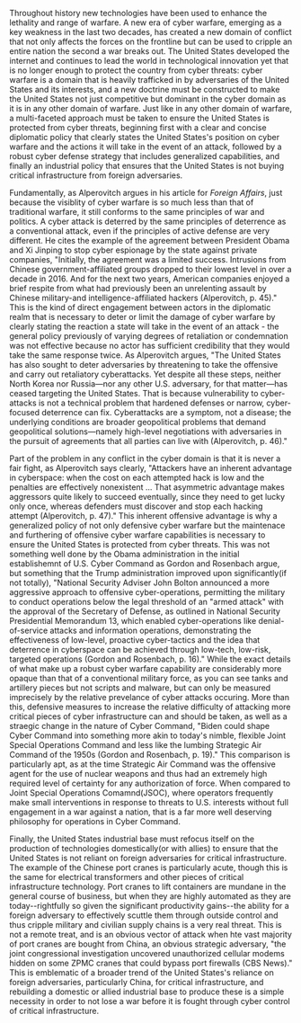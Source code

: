 Throughout history new technologies have been used to enhance the lethality and range of warfare. A new era of cyber warfare, emerging as a key weakness in the last two decades, has created a new domain of conflict that not only affects the forces on the frontline but can be used to cripple an entire nation the second a war breaks out. The United States developed the internet and continues to lead the world in technological innovation yet that is no longer enough to protect the country from cyber threats: cyber warfare is a domain that is heavily trafficked in by adversaries of the United States and its interests, and a new doctrine must be constructed to make the United States not just competitive but dominant in the cyber domain as it is in any other domain of warfare. Just like in any other domain of warfare, a multi-faceted approach must be taken to ensure the United States is protected from cyber threats, beginning first with a clear and concise diplomatic policy that clearly states the United States's position on cyber warfare and the actions it will take in the event of an attack, followed by a robust cyber defense strategy that includes generalized capabilities, and finally an industrial policy that ensures that the United States is not buying critical infrastructure from foreign adversaries.

Fundamentally, as Alperovitch argues in his article for _Foreign Affairs_, just because the visiblity of cyber warfare is so much less than that of traditional warfare, it still conforms to the same principles of war and politics. A cyber attack is deterred by the same principles of deterrence as a conventional attack, even if the principles of active defense are very different. He cites the example of the agreement between President Obama and Xi Jinping to stop cyber espionage by the state against private companies, "Initially, the agreement was a limited success. Intrusions from Chinese government-affiliated groups dropped to their lowest level in over a decade in 2016. And for the next two years, American companies enjoyed a brief respite from what had previously been an unrelenting assault by Chinese military-and intelligence-affiliated hackers (Alperovitch, p. 45)." This is the kind of direct engagement between actors in the diplomatic realm that is necessary to deter or limit the damage of cyber warfare by clearly stating the reaction a state will take in the event of an attack - the general policy previously of varying degrees of retaliation or condemnation was not effective because no actor has sufficient credibility that they would take the same response twice. As Alperovitch argues, "The United States has also sought to deter adversaries by threatening to take the offensive and carry out retaliatory cyberattacks. Yet despite all these steps, neither North Korea nor Russia—nor any other U.S. adversary, for that matter—has ceased targeting the United States. That is because vulnerability to cyber-attacks is not a technical problem that hardened defenses or narrow, cyber-focused deterrence can fix. Cyberattacks are a symptom, not a disease; the underlying conditions are broader geopolitical problems that demand geopolitical solutions—namely high-level negotiations with adversaries in the pursuit of agreements that all parties can live with (Alperovitch, p. 46)."

Part of the problem in any conflict in the cyber domain is that it is never a fair fight, as Alperovitch says clearly, "Attackers have an inherent advantage in cyberspace: when the cost on each attempted hack is low and the penalties are effectively nonexistent ... That asymmetric advantage makes aggressors quite likely to succeed eventually, since they need to get lucky only once, whereas defenders must discover and stop each hacking attempt (Alperovitch, p. 47)." This inherent offensive advantage is why a generalized policy of not only defensive cyber warfare but the maintenace and furthering of offensive cyber warfare capabilities is necessary to ensure the United States is protected from cyber threats. This was not something well done by the Obama administration in the initial establishemnt of U.S. Cyber Command as Gordon and Rosenbach argue, but something that the Trump administration improved upon significantly(if not totally), "National Security Adviser John Bolton announced a more aggressive approach to offensive cyber-operations, permitting the military to conduct operations below the legal threshold of an "armed attack" with the approval of the Secretary of Defense, as outlined in National Security Presidential Memorandum 13, which enabled cyber-operations like denial-of-service attacks and information operations, demonstrating the effectiveness of low-level, proactive cyber-tactics and the idea that deterrence in cyberspace can be achieved through low-tech, low-risk, targeted operations (Gordon and Rosenbach, p. 16)." While the exact details of what make up a robust cyber warfare capability are considerably more opaque than that of a conventional military force, as you can see tanks and artillery pieces but not scripts and malware, but can only be measured imprecisely by the relative prevelance of cyber attacks occuring. More than this, defensive measures to increase the relative difficulty of attacking more critical pieces of cyber infrastructure can and should be taken, as well as a straegic change in the nature of Cyber Command, "Biden could shape Cyber Command into something more akin to today's nimble, flexible Joint Special Operations Command and less like the lumbing Strategic Air Command of the 1950s (Gordon and Rosenbach, p. 19)." This comparison is particularly apt, as at the time Strategic Air Command was the offensive agent for the use of nuclear weapons and thus had an extremely high required level of certainty for any authorization of force. When compared to Joint Special Operations Comamnd(JSOC), where operators frequently make small interventions in response to threats to U.S. interests without full engagement in a war against a nation, that is a far more well deserving philosophy for operations in Cyber Command.

Finally, the United States industrial base must refocus itself on the production of technologies domestically(or with allies) to ensure that the United States is not reliant on foreign adversaries for critical infrastructure. The example of the Chinese port cranes is particularly acute, though this is the same for electrical transformers and other pieces of critical infrastructure technology. Port cranes to lift containers are mundane in the general course of business, but when they are highly automated as they are today--rightfully so given the significant productivity gains--the ability for a foreign adversary to effectively scuttle them through outside control and thus cripple military and civilian supply chains is a very real threat. This is not a remote treat, and is an obvious vector of attack when hte vast majority of port cranes are bought from China, an obvious strategic adversary, "the joint congressional investigation uncovered unauthorized cellular modems hidden on some ZPMC cranes that could bypass port firewalls (CBS News)." This is emblematic of a broader trend of the United States's reliance on foreign adversaries, particularly China, for critical infrastructure, and rebuilding a domestic or allied industrial base to produce these is a simple necessity in order to not lose a war before it is fought through cyber control of critical infrastructure.

